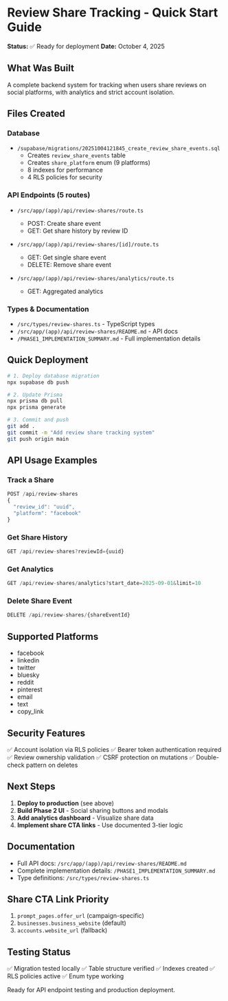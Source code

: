 # Review Share Tracking - Quick Start Guide

**Status:** ✅ Ready for deployment
**Date:** October 4, 2025

## What Was Built

A complete backend system for tracking when users share reviews on social platforms, with analytics and strict account isolation.

## Files Created

### Database
- `/supabase/migrations/20251004121845_create_review_share_events.sql`
  - Creates `review_share_events` table
  - Creates `share_platform` enum (9 platforms)
  - 8 indexes for performance
  - 4 RLS policies for security

### API Endpoints (5 routes)
- `/src/app/(app)/api/review-shares/route.ts`
  - POST: Create share event
  - GET: Get share history by review ID

- `/src/app/(app)/api/review-shares/[id]/route.ts`
  - GET: Get single share event
  - DELETE: Remove share event

- `/src/app/(app)/api/review-shares/analytics/route.ts`
  - GET: Aggregated analytics

### Types & Documentation
- `/src/types/review-shares.ts` - TypeScript types
- `/src/app/(app)/api/review-shares/README.md` - API docs
- `/PHASE1_IMPLEMENTATION_SUMMARY.md` - Full implementation details

## Quick Deployment

```bash
# 1. Deploy database migration
npx supabase db push

# 2. Update Prisma
npx prisma db pull
npx prisma generate

# 3. Commit and push
git add .
git commit -m "Add review share tracking system"
git push origin main
```

## API Usage Examples

### Track a Share
```typescript
POST /api/review-shares
{
  "review_id": "uuid",
  "platform": "facebook"
}
```

### Get Share History
```typescript
GET /api/review-shares?reviewId={uuid}
```

### Get Analytics
```typescript
GET /api/review-shares/analytics?start_date=2025-09-01&limit=10
```

### Delete Share Event
```typescript
DELETE /api/review-shares/{shareEventId}
```

## Supported Platforms

- facebook
- linkedin
- twitter
- bluesky
- reddit
- pinterest
- email
- text
- copy_link

## Security Features

✅ Account isolation via RLS policies
✅ Bearer token authentication required
✅ Review ownership validation
✅ CSRF protection on mutations
✅ Double-check pattern on deletes

## Next Steps

1. **Deploy to production** (see above)
2. **Build Phase 2 UI** - Social sharing buttons and modals
3. **Add analytics dashboard** - Visualize share data
4. **Implement share CTA links** - Use documented 3-tier logic

## Documentation

- Full API docs: `/src/app/(app)/api/review-shares/README.md`
- Complete implementation details: `/PHASE1_IMPLEMENTATION_SUMMARY.md`
- Type definitions: `/src/types/review-shares.ts`

## Share CTA Link Priority

1. `prompt_pages.offer_url` (campaign-specific)
2. `businesses.business_website` (default)
3. `accounts.website_url` (fallback)

## Testing Status

✅ Migration tested locally
✅ Table structure verified
✅ Indexes created
✅ RLS policies active
✅ Enum type working

Ready for API endpoint testing and production deployment.
